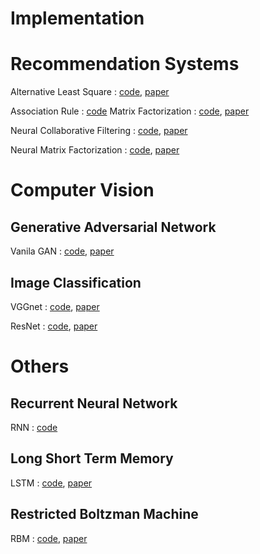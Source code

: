 # Implementation

# Recommendation Systems
Alternative Least Square : [code](https://github.com/ceo21ckim/Implementation/tree/main/Deep%20Learning/Recommender%20System/Alternative%20Least%20Square), [paper](https://web.archive.org/web/20110401191554id_/http://www2.research.att.com/~yifanhu/PUB/cf.pdf)

Association Rule : [code](https://github.com/ceo21ckim/Implementation/tree/main/Deep%20Learning/Recommender%20System/Assocication%20Rule)
Matrix Factorization : [code](https://github.com/ceo21ckim/Implementation/blob/main/Deep%20Learning/Recommender%20System/Matrix%20Factorication/Matrix%20Factorization.py), [paper](https://static.aminer.cn/upload/pdf/1749/1416/1187/53e9a636b7602d9702f66092_0.pdf)

Neural Collaborative Filtering : [code](https://github.com/ceo21ckim/Implementation/tree/main/Deep%20Learning/Recommender%20System/Neural%20Collaborative%20Filtering), [paper](https://dl.acm.org/doi/abs/10.1145/3038912.3052569)

Neural Matrix Factorization : [code](https://github.com/ceo21ckim/Implementation/tree/main/Deep%20Learning/Recommender%20System/Neural%20Matrix%20Factorization), [paper](https://dl.acm.org/doi/abs/10.1145/3038912.3052569)


# Computer Vision 
## Generative Adversarial Network
Vanila GAN : [code](https://github.com/ceo21ckim/Implementation/tree/main/Deep%20Learning/Computer%20Vision/Generative%20Adversarial%20Network/GAN_basic_model), [paper](https://arxiv.org/pdf/1406.2661.pdf)

## Image Classification
VGGnet : [code](https://github.com/ceo21ckim/Implementation/tree/main/Deep%20Learning/Computer%20Vision/VGGNet), [paper](https://arxiv.org/pdf/1409.1556.pdf)

ResNet : [code](https://github.com/ceo21ckim/Implementation/tree/main/Deep%20Learning/Computer%20Vision/ResNet), [paper](https://arxiv.org/pdf/1512.03385.pdf)



# Others

## Recurrent Neural Network
RNN : [code](https://github.com/ceo21ckim/Implementation/tree/main/Deep%20Learning/Recurrent%20Neural%20Network)

## Long Short Term Memory
LSTM : [code](https://github.com/ceo21ckim/Implementation/tree/main/Deep%20Learning/Long%20Short%20Term%20Memory), [paper](http://www.bioinf.jku.at/publications/older/2604.pdf)

## Restricted Boltzman Machine
RBM : [code](https://github.com/ceo21ckim/Implementation/tree/main/Deep%20Learning/Restricted%20Boltzman%20Machine), [paper](https://www.cs.toronto.edu/~rsalakhu/papers/rbmcf.pdf)
